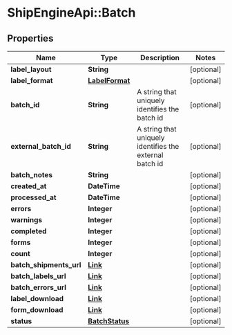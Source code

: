 # ShipEngineApi::Batch

## Properties
Name | Type | Description | Notes
------------ | ------------- | ------------- | -------------
**label_layout** | **String** |  | [optional] 
**label_format** | [**LabelFormat**](LabelFormat.md) |  | [optional] 
**batch_id** | **String** | A string that uniquely identifies the batch id | [optional] 
**external_batch_id** | **String** | A string that uniquely identifies the external batch id | [optional] 
**batch_notes** | **String** |  | [optional] 
**created_at** | **DateTime** |  | [optional] 
**processed_at** | **DateTime** |  | [optional] 
**errors** | **Integer** |  | [optional] 
**warnings** | **Integer** |  | [optional] 
**completed** | **Integer** |  | [optional] 
**forms** | **Integer** |  | [optional] 
**count** | **Integer** |  | [optional] 
**batch_shipments_url** | [**Link**](Link.md) |  | [optional] 
**batch_labels_url** | [**Link**](Link.md) |  | [optional] 
**batch_errors_url** | [**Link**](Link.md) |  | [optional] 
**label_download** | [**Link**](Link.md) |  | [optional] 
**form_download** | [**Link**](Link.md) |  | [optional] 
**status** | [**BatchStatus**](BatchStatus.md) |  | [optional] 


